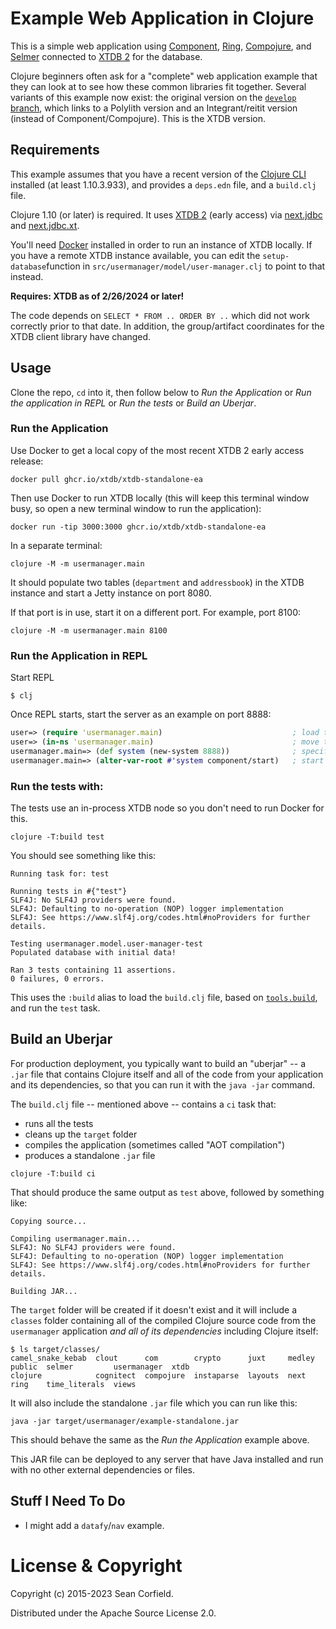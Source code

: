 # Example Web Application in Clojure

This is a simple web application using [Component](https://github.com/stuartsierra/component), [Ring](https://github.com/ring-clojure/ring), [Compojure](https://github.com/weavejester/compojure), and [Selmer](https://github.com/yogthos/Selmer) connected to [XTDB 2](https://xtdb.com) for the database.

Clojure beginners often ask for a "complete" web application example that they can look at to see how these common libraries fit together. Several variants of this example now exist: the original version on the [`develop` branch](https://github.com/seancorfield/usermanager-example/tree/develop), which links to a Polylith version and an Integrant/reitit version (instead of Component/Compojure). This is the XTDB version.

## Requirements

This example assumes that you have a recent version of the [Clojure CLI](https://clojure.org/guides/deps_and_cli) installed (at least 1.10.3.933), and provides a `deps.edn` file, and a `build.clj` file.

Clojure 1.10 (or later) is required. It uses [XTDB 2](https://xtdb.com) (early access) via [next.jdbc](https://cljdoc.org/d/seancorfield/next.jdbc) and [next.jdbc.xt](https://github.com/seancorfield/next.jdbc.xt).

You'll need [Docker](https://docker.com) installed in order to run an instance of XTDB locally. If you have a remote XTDB instance available, you can edit the `setup-database`function in `src/usermanager/model/user-manager.clj` to point to that instead.

**Requires: XTDB as of 2/26/2024 or later!**

The code depends on `SELECT * FROM .. ORDER BY ..` which did not work correctly
prior to that date. In addition, the group/artifact coordinates for the XTDB
client library have changed.

## Usage

Clone the repo, `cd` into it, then follow below to _Run the Application_ or _Run the application in REPL_
or _Run the tests_ or _Build an Uberjar_.

### Run the Application

Use Docker to get a local copy of the most recent XTDB 2 early access release:

```
docker pull ghcr.io/xtdb/xtdb-standalone-ea
```

Then use Docker to run XTDB locally (this will keep this terminal window busy, so open a new terminal window to run the application):

```
docker run -tip 3000:3000 ghcr.io/xtdb/xtdb-standalone-ea
```

In a separate terminal:

```
clojure -M -m usermanager.main
```

It should populate two tables (`department` and `addressbook`) in the XTDB instance and start a Jetty instance on port 8080.

If that port is in use, start it on a different port. For example, port 8100:

```
clojure -M -m usermanager.main 8100
```

### Run the Application in REPL

Start REPL

```
$ clj
```

Once REPL starts, start the server as an example on port 8888:

```clj
user=> (require 'usermanager.main)                             ; load the code
user=> (in-ns 'usermanager.main)                               ; move to the namespace
usermanager.main=> (def system (new-system 8888))              ; specify port
usermanager.main=> (alter-var-root #'system component/start)   ; start the server
```

### Run the tests with:

The tests use an in-process XTDB node so you don't need to run Docker for this.

```
clojure -T:build test
```

You should see something like this:

```
Running task for: test

Running tests in #{"test"}
SLF4J: No SLF4J providers were found.
SLF4J: Defaulting to no-operation (NOP) logger implementation
SLF4J: See https://www.slf4j.org/codes.html#noProviders for further details.

Testing usermanager.model.user-manager-test
Populated database with initial data!

Ran 3 tests containing 11 assertions.
0 failures, 0 errors.
```

This uses the `:build` alias to load the `build.clj` file, based on [`tools.build`](https://clojure.org/guides/tools_build), and run the `test` task.

## Build an Uberjar

For production deployment, you typically want to build an "uberjar" -- a `.jar` file that contains Clojure itself and all of the code from your application and its dependencies, so that you can run it with the `java -jar` command.

The `build.clj` file -- mentioned above -- contains a `ci` task that:

* runs all the tests
* cleans up the `target` folder
* compiles the application (sometimes called "AOT compilation")
* produces a standalone `.jar` file

```
clojure -T:build ci
```

That should produce the same output as `test` above, followed by something like:

```
Copying source...

Compiling usermanager.main...
SLF4J: No SLF4J providers were found.
SLF4J: Defaulting to no-operation (NOP) logger implementation
SLF4J: See https://www.slf4j.org/codes.html#noProviders for further details.

Building JAR...
```

The `target` folder will be created if it doesn't exist and it will include a `classes` folder containing all of the compiled Clojure source code from the `usermanager` application _and all of its dependencies_ including Clojure itself:

```
$ ls target/classes/
camel_snake_kebab  clout      com        crypto      juxt     medley  public  selmer         usermanager  xtdb
clojure            cognitect  compojure  instaparse  layouts  next    ring    time_literals  views
```

It will also include the standalone `.jar` file which you can run like this:

```
java -jar target/usermanager/example-standalone.jar
```

This should behave the same as the _Run the Application_ example above.

This JAR file can be deployed to any server that have Java installed and run with no other external dependencies or files.

## Stuff I Need To Do

* I might add a `datafy`/`nav` example.

# License & Copyright

Copyright (c) 2015-2023 Sean Corfield.

Distributed under the Apache Source License 2.0.

